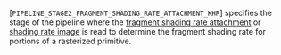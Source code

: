 [`PIPELINE_STAGE2_FRAGMENT_SHADING_RATE_ATTACHMENT_KHR`]
    specifies the stage of the pipeline where the
    [fragment shading rate
    attachment](https://www.khronos.org/registry/vulkan/specs/1.3-extensions/html/vkspec.html#primsrast-fragment-shading-rate-attachment)
or
    [shading rate image](https://www.khronos.org/registry/vulkan/specs/1.3-extensions/html/vkspec.html#primsrast-shading-rate-image)
    is read to determine the fragment shading rate for portions of a
    rasterized primitive.